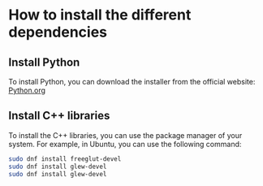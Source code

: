 # How to install the different dependencies

## Install Python

To install Python, you can download the installer from the official website: [Python.org](https://www.python.org/downloads/)

## Install C++ libraries

To install the C++ libraries, you can use the package manager of your system. For example, in Ubuntu, you can use the following command:

```bash
sudo dnf install freeglut-devel
sudo dnf install glew-devel
sudo dnf install glew-devel
```
